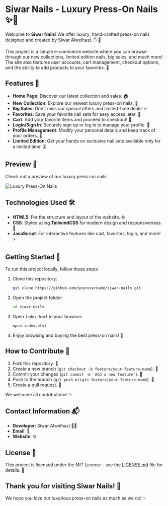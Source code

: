 # Siwar Nails - Luxury Press-On Nails ✨💅

Welcome to **Siwar Nails**! We offer luxury, hand-crafted press-on nails designed and created by Siwar Alwelhazi. 🖐️🌟

This project is a simple e-commerce website where you can browse through our new collections, limited edition nails, big sales, and much more! The site also features user accounts, cart management, checkout options, and the ability to add products to your favorites. 💖

## Features 🎉
- **Home Page**: Discover our latest collection and sales. 🏠
- **New Collection**: Explore our newest luxury press-on nails. 🌸
- **Big Sales**: Don’t miss our special offers and limited-time deals! 🔥
- **Favorites**: Save your favorite nail sets for easy access later. 💅
- **Cart**: Add your favorite items and proceed to checkout! 🛒
- **Login/Sign In**: Securely sign up or log in to manage your profile. 🔑
- **Profile Management**: Modify your personal details and keep track of your orders. 📝
- **Limited Edition**: Get your hands on exclusive nail sets available only for a limited time! ⏳

## Preview 📸

Check out a preview of our luxury press-on nails:

![Luxury Press-On Nails](assets/nail1.jpg)

## Technologies Used 🛠️
- **HTML5**: For the structure and layout of the website. 🌐
- **CSS**: Styled using **TailwindCSS** for modern design and responsiveness. 🎨
- **JavaScript**: For interactive features like cart, favorites, login, and more! ⚡

## Getting Started 🚀

To run this project locally, follow these steps:

1. Clone this repository:
    ```bash
    git clone https://github.com/yourusername/siwar-nails.git
    ```

2. Open the project folder:
    ```bash
    cd siwar-nails
    ```

3. Open `index.html` in your browser:
    ```bash
    open index.html
    ```

4. Enjoy browsing and buying the best press-on nails! 💅

## How to Contribute 🤝

1. Fork this repository. 🍴
2. Create a new branch (`git checkout -b feature/your-feature-name`). 🌱
3. Commit your changes (`git commit -m 'Add a new feature'`). 📝
4. Push to the branch (`git push origin feature/your-feature-name`). 🚀
5. Create a pull request. 🎯

We welcome all contributions! ✨

## Contact Information 📬

- **Developer**: Siwar Alwelhazi 👩‍💻
- **Email**:  📧
- **Website**:  🌐

## License 📄

This project is licensed under the MIT License - see the [LICENSE.md](LICENSE.md) file for details. 📜

## Thank you for visiting Siwar Nails! 💖

We hope you love our luxurious press-on nails as much as we do! ✨

